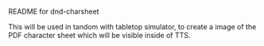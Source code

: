 README for dnd-charsheet

This will be used in tandom with tabletop simulator, to create a image
of the PDF character sheet which will be visible inside of TTS.
